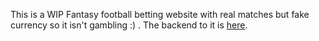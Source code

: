 This is a WIP Fantasy football betting website with real matches but fake currency so it isn't gambling :) . The backend to it is [here](https://github.com/MasterPieceSVK/fantasy_football).
